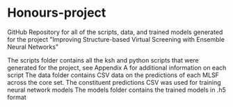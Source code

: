 # Honours-project
GitHub Repository for all of the scripts, data, and trained models generated for the project "Improving Structure-based Virtual Screening with Ensemble Neural Networks"


The scripts folder contains all the ksh and python scripts that were generated for the project, see Appendix A for additional information on each script
The data folder contains CSV data on the predictions of each MLSF across the core set. The constituent predictions CSV was used for training neural network models
The models folder contains the trained models in .h5 format
